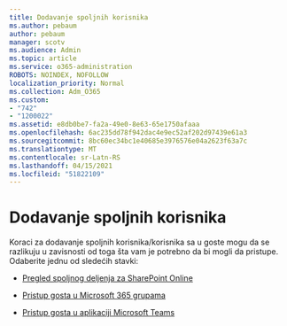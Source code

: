 ```yaml
---
title: Dodavanje spoljnih korisnika
ms.author: pebaum
author: pebaum
manager: scotv
ms.audience: Admin
ms.topic: article
ms.service: o365-administration
ROBOTS: NOINDEX, NOFOLLOW
localization_priority: Normal
ms.collection: Adm_O365
ms.custom:
- "742"
- "1200022"
ms.assetid: e8db0be7-fa2a-49e0-8e63-65e1750afaaa
ms.openlocfilehash: 6ac235dd78f942dac4e9ec52af202d97439e61a3
ms.sourcegitcommit: 8bc60ec34bc1e40685e3976576e04a2623f63a7c
ms.translationtype: MT
ms.contentlocale: sr-Latn-RS
ms.lasthandoff: 04/15/2021
ms.locfileid: "51822109"
---
```

# <a name="adding-external-users"></a>Dodavanje spoljnih korisnika

Koraci za dodavanje spoljnih korisnika/korisnika sa u goste mogu da se razlikuju u zavisnosti od toga šta vam je potrebno da bi mogli da pristupe. Odaberite jednu od sledećih stavki:
  
- [Pregled spoljnog deljenja za SharePoint Online](https://docs.microsoft.com/sharepoint/external-sharing-overview)

- [Pristup gosta u Microsoft 365 grupama](https://support.office.com/article/guest-access-in-office-365-groups-bfc7a840-868f-4fd6-a390-f347bf51aff6)

- [Pristup gosta u aplikaciji Microsoft Teams](https://docs.microsoft.com/microsoftteams/guest-access-checklist)
